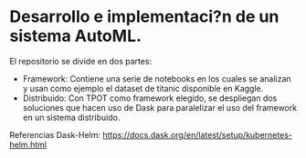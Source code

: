 # Desarrollo e implementaci?n de un sistema AutoML.

El repositorio se divide en dos partes:

 - Framework: Contiene una serie de notebooks en los cuales se analizan y usan como ejemplo el dataset de titanic disponible en Kaggle.
 - Distribuido: Con TPOT como framework elegido, se despliegan dos soluciones que hacen uso de Dask para paralelizar el uso del framework en un sistema distribuido.  


Referencias Dask-Helm: https://docs.dask.org/en/latest/setup/kubernetes-helm.html
